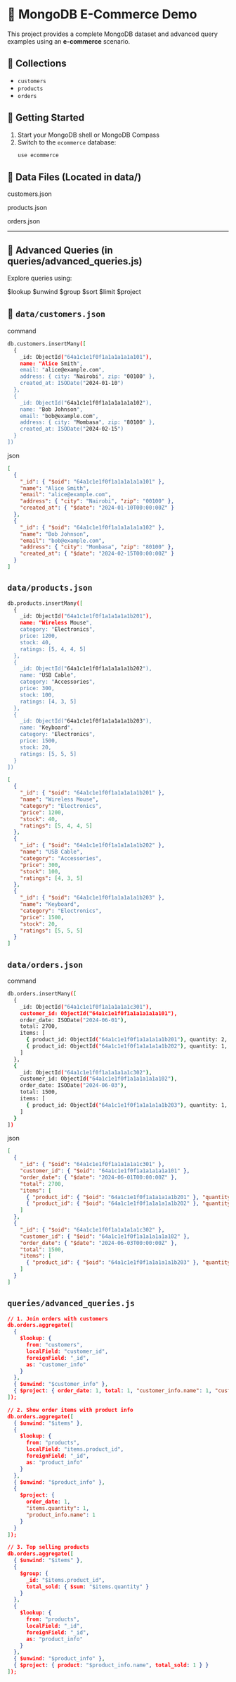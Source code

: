 # 🛒 MongoDB E-Commerce Demo

This project provides a complete MongoDB dataset and advanced query examples using an **e-commerce** scenario.

## 📁 Collections

- `customers`
- `products`
- `orders`

## 🚀 Getting Started

1. Start your MongoDB shell or MongoDB Compass
2. Switch to the `ecommerce` database:
   ```bash
   use ecommerce


## 📂 Data Files (Located in data/)
customers.json

products.json

orders.json



---
## 📜 Advanced Queries (in queries/advanced_queries.js)
Explore queries using:

$lookup
$unwind
$group
$sort
$limit
$project

## 📄 `data/customers.json`
command
```bash
db.customers.insertMany([
  {
    _id: ObjectId("64a1c1e1f0f1a1a1a1a1a101"),
    name: "Alice Smith",
    email: "alice@example.com",
    address: { city: "Nairobi", zip: "00100" },
    created_at: ISODate("2024-01-10")
  },
  {
    _id: ObjectId("64a1c1e1f0f1a1a1a1a1a102"),
    name: "Bob Johnson",
    email: "bob@example.com",
    address: { city: "Mombasa", zip: "80100" },
    created_at: ISODate("2024-02-15")
  }
])
```
json
```json
[
  {
    "_id": { "$oid": "64a1c1e1f0f1a1a1a1a1a101" },
    "name": "Alice Smith",
    "email": "alice@example.com",
    "address": { "city": "Nairobi", "zip": "00100" },
    "created_at": { "$date": "2024-01-10T00:00:00Z" }
  },
  {
    "_id": { "$oid": "64a1c1e1f0f1a1a1a1a1a102" },
    "name": "Bob Johnson",
    "email": "bob@example.com",
    "address": { "city": "Mombasa", "zip": "80100" },
    "created_at": { "$date": "2024-02-15T00:00:00Z" }
  }
]
```

## `data/products.json`

```bash
db.products.insertMany([
  {
    _id: ObjectId("64a1c1e1f0f1a1a1a1a1b201"),
    name: "Wireless Mouse",
    category: "Electronics",
    price: 1200,
    stock: 40,
    ratings: [5, 4, 4, 5]
  },
  {
    _id: ObjectId("64a1c1e1f0f1a1a1a1a1b202"),
    name: "USB Cable",
    category: "Accessories",
    price: 300,
    stock: 100,
    ratings: [4, 3, 5]
  },
  {
    _id: ObjectId("64a1c1e1f0f1a1a1a1a1b203"),
    name: "Keyboard",
    category: "Electronics",
    price: 1500,
    stock: 20,
    ratings: [5, 5, 5]
  }
])
```

```json
[
  {
    "_id": { "$oid": "64a1c1e1f0f1a1a1a1a1b201" },
    "name": "Wireless Mouse",
    "category": "Electronics",
    "price": 1200,
    "stock": 40,
    "ratings": [5, 4, 4, 5]
  },
  {
    "_id": { "$oid": "64a1c1e1f0f1a1a1a1a1b202" },
    "name": "USB Cable",
    "category": "Accessories",
    "price": 300,
    "stock": 100,
    "ratings": [4, 3, 5]
  },
  {
    "_id": { "$oid": "64a1c1e1f0f1a1a1a1a1b203" },
    "name": "Keyboard",
    "category": "Electronics",
    "price": 1500,
    "stock": 20,
    "ratings": [5, 5, 5]
  }
]
```

## `data/orders.json`
command
```bash
db.orders.insertMany([
  {
    _id: ObjectId("64a1c1e1f0f1a1a1a1a1c301"),
    customer_id: ObjectId("64a1c1e1f0f1a1a1a1a1a101"),
    order_date: ISODate("2024-06-01"),
    total: 2700,
    items: [
      { product_id: ObjectId("64a1c1e1f0f1a1a1a1a1b201"), quantity: 2, price: 1200 },
      { product_id: ObjectId("64a1c1e1f0f1a1a1a1a1b202"), quantity: 1, price: 300 }
    ]
  },
  {
    _id: ObjectId("64a1c1e1f0f1a1a1a1a1c302"),
    customer_id: ObjectId("64a1c1e1f0f1a1a1a1a1a102"),
    order_date: ISODate("2024-06-03"),
    total: 1500,
    items: [
      { product_id: ObjectId("64a1c1e1f0f1a1a1a1a1b203"), quantity: 1, price: 1500 }
    ]
  }
])

```
json
```json
[
  {
    "_id": { "$oid": "64a1c1e1f0f1a1a1a1a1c301" },
    "customer_id": { "$oid": "64a1c1e1f0f1a1a1a1a1a101" },
    "order_date": { "$date": "2024-06-01T00:00:00Z" },
    "total": 2700,
    "items": [
      { "product_id": { "$oid": "64a1c1e1f0f1a1a1a1a1b201" }, "quantity": 2, "price": 1200 },
      { "product_id": { "$oid": "64a1c1e1f0f1a1a1a1a1b202" }, "quantity": 1, "price": 300 }
    ]
  },
  {
    "_id": { "$oid": "64a1c1e1f0f1a1a1a1a1c302" },
    "customer_id": { "$oid": "64a1c1e1f0f1a1a1a1a1a102" },
    "order_date": { "$date": "2024-06-03T00:00:00Z" },
    "total": 1500,
    "items": [
      { "product_id": { "$oid": "64a1c1e1f0f1a1a1a1a1b203" }, "quantity": 1, "price": 1500 }
    ]
  }
]

```
## `queries/advanced_queries.js`
```json
// 1. Join orders with customers
db.orders.aggregate([
  {
    $lookup: {
      from: "customers",
      localField: "customer_id",
      foreignField: "_id",
      as: "customer_info"
    }
  },
  { $unwind: "$customer_info" },
  { $project: { order_date: 1, total: 1, "customer_info.name": 1, "customer_info.email": 1 } }
]);

// 2. Show order items with product info
db.orders.aggregate([
  { $unwind: "$items" },
  {
    $lookup: {
      from: "products",
      localField: "items.product_id",
      foreignField: "_id",
      as: "product_info"
    }
  },
  { $unwind: "$product_info" },
  {
    $project: {
      order_date: 1,
      "items.quantity": 1,
      "product_info.name": 1
    }
  }
]);

// 3. Top selling products
db.orders.aggregate([
  { $unwind: "$items" },
  {
    $group: {
      _id: "$items.product_id",
      total_sold: { $sum: "$items.quantity" }
    }
  },
  {
    $lookup: {
      from: "products",
      localField: "_id",
      foreignField: "_id",
      as: "product_info"
    }
  },
  { $unwind: "$product_info" },
  { $project: { product: "$product_info.name", total_sold: 1 } }
]);

```